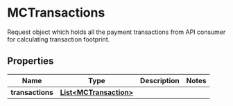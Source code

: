 

# MCTransactions

Request object which holds all the payment transactions from API consumer for calculating transaction footprint.
## Properties

Name | Type | Description | Notes
------------ | ------------- | ------------- | -------------
**transactions** | [**List&lt;MCTransaction&gt;**](MCTransaction.md) |  | 



